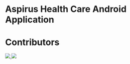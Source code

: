# Aspirus Health Care Android Application
# Contributors
<a href="https://github.com/MininduSenadheera">
  <img src="https://avatars.githubusercontent.com/u/69930656?size=50&v=4">
</a>
<a href="https://github.com/dasundoloswala">
  <img src="https://avatars.githubusercontent.com/u/86093844?size=50&v=4">
</a>
